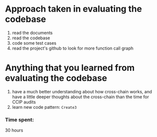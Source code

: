# Approach taken in evaluating the codebase
1) read the documents
2) read the codebase
3) code some test cases
4) read the project's github to look for more function call graph

# Anything that you learned from evaluating the codebase
1) have a much better understanding about how cross-chain works, and have a little deeper thoughts about the cross-chain than the time for CCIP audits
2) learn new code pattern: `Create3` 


### Time spent:
30 hours